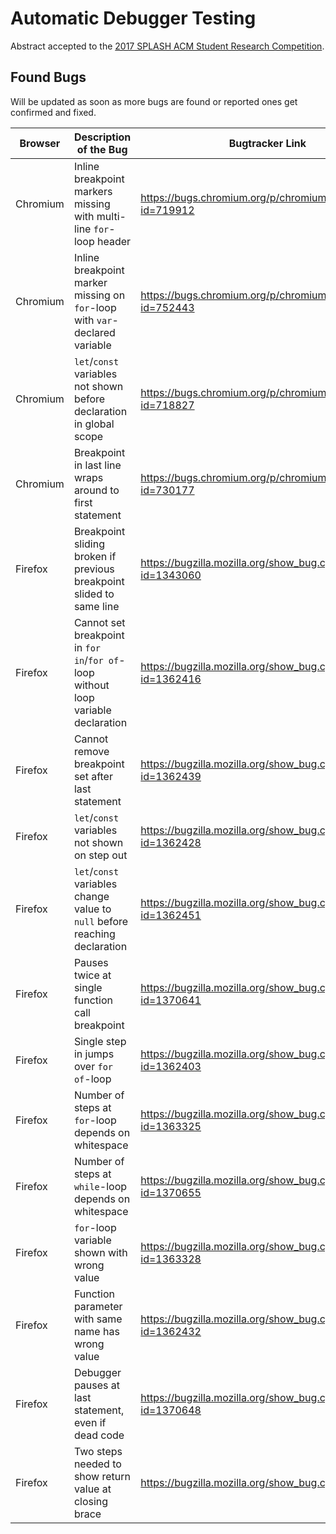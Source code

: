 # Automatic Debugger Testing

Abstract accepted to the [2017 SPLASH ACM Student Research Competition](http://2017.splashcon.org/track/splash-2017-Student-Research-Competition#SRC-Participants).

## Found Bugs

Will be updated as soon as more bugs are found or reported ones get confirmed and fixed.

| Browser | Description of the Bug | Bugtracker Link | Status |
| --- | --- | --- | --- |
| Chromium | Inline breakpoint markers missing with multi-line ```for```-loop header | https://bugs.chromium.org/p/chromium/issues/detail?id=719912 | Fixed |
| Chromium | Inline breakpoint marker missing on ```for```-loop with ```var```-declared variable | https://bugs.chromium.org/p/chromium/issues/detail?id=752443 | Reported |
| Chromium | ```let```/```const``` variables not shown before declaration in global scope | https://bugs.chromium.org/p/chromium/issues/detail?id=718827 | Reported |
| Chromium | Breakpoint in last line wraps around to first statement | https://bugs.chromium.org/p/chromium/issues/detail?id=730177 | Reported |
| Firefox | Breakpoint sliding broken if previous breakpoint slided to same line | https://bugzilla.mozilla.org/show_bug.cgi?id=1343060 | Reported |
| Firefox | Cannot set breakpoint in ```for in```/```for of```-loop without loop variable declaration | https://bugzilla.mozilla.org/show_bug.cgi?id=1362416 | Fixed |
| Firefox | Cannot remove breakpoint set after last statement | https://bugzilla.mozilla.org/show_bug.cgi?id=1362439 | Reported |
| Firefox | ```let```/```const``` variables not shown on step out | https://bugzilla.mozilla.org/show_bug.cgi?id=1362428 | Reported |
| Firefox | ```let```/```const``` variables change value to ```null``` before reaching declaration | https://bugzilla.mozilla.org/show_bug.cgi?id=1362451 | Reported |
| Firefox | Pauses twice at single function call breakpoint | https://bugzilla.mozilla.org/show_bug.cgi?id=1370641 | Reported |
| Firefox | Single step in jumps over ```for of```-loop | https://bugzilla.mozilla.org/show_bug.cgi?id=1362403 | Fixed |
| Firefox | Number of steps at ```for```-loop depends on whitespace | https://bugzilla.mozilla.org/show_bug.cgi?id=1363325 | Reported |
| Firefox | Number of steps at ```while```-loop depends on whitespace | https://bugzilla.mozilla.org/show_bug.cgi?id=1370655 | Reported |
| Firefox | ```for```-loop variable shown with wrong value | https://bugzilla.mozilla.org/show_bug.cgi?id=1363328 | Reported |
| Firefox | Function parameter with same name has wrong value | https://bugzilla.mozilla.org/show_bug.cgi?id=1362432 | Reported |
| Firefox | Debugger pauses at last statement, even if dead code | https://bugzilla.mozilla.org/show_bug.cgi?id=1370648 | Fixed |
| Firefox | Two steps needed to show return value at closing brace | https://bugzilla.mozilla.org/show_bug.cgi?id=923975 | Already reported independently |
